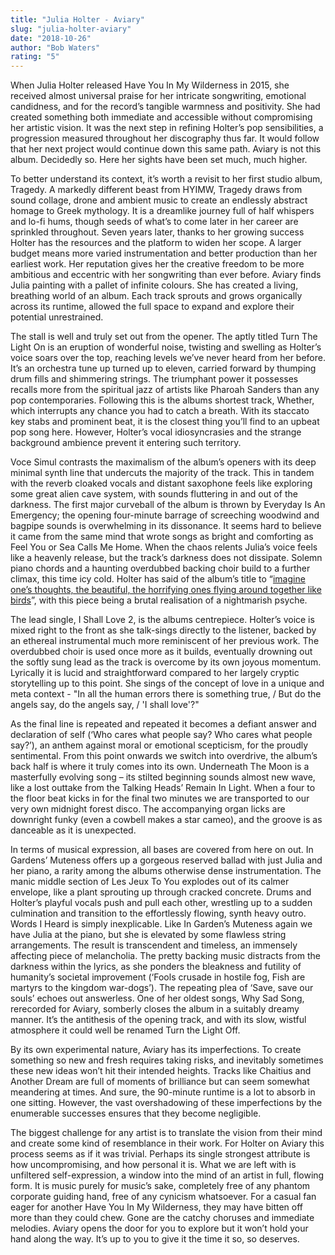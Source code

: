 ```yaml
---
title: "Julia Holter - Aviary"
slug: "julia-holter-aviary"
date: "2018-10-26"
author: "Bob Waters"
rating: "5"
---
```


When Julia Holter released Have You In My Wilderness in 2015, she received almost universal praise for her intricate songwriting, emotional candidness, and for the record’s tangible warmness and positivity. She had created something both immediate and accessible without compromising her artistic vision. It was the next step in refining Holter’s pop sensibilities, a progression measured throughout her discography thus far. It would follow that her next project would continue down this same path. Aviary is not this album. Decidedly so. Here her sights have been set much, much higher.

To better understand its context, it’s worth a revisit to her first studio album, Tragedy. A markedly different beast from HYIMW, Tragedy draws from sound collage, drone and ambient music to create an endlessly abstract homage to Greek mythology. It is a dreamlike journey full of half whispers and lo-fi hums, though seeds of what’s to come later in her career are sprinkled throughout. Seven years later, thanks to her growing success Holter has the resources and the platform to widen her scope. A larger budget means more varied instrumentation and better production than her earliest work. Her reputation gives her the creative freedom to be more ambitious and eccentric with her songwriting than ever before. Aviary finds Julia painting with a pallet of infinite colours. She has created a living, breathing world of an album. Each track sprouts and grows organically across its runtime, allowed the full space to expand and explore their potential unrestrained.

The stall is well and truly set out from the opener. The aptly titled Turn The Light On is an eruption of wonderful noise, twisting and swelling as Holter’s voice soars over the top, reaching levels we’ve never heard from her before. It’s an orchestra tune up turned up to eleven, carried forward by thumping drum fills and shimmering strings. The triumphant power it possesses recalls more from the spiritual jazz of artists like Pharoah Sanders than any pop contemporaries. Following this is the albums shortest track, Whether, which interrupts any chance you had to catch a breath. With its staccato key stabs and prominent beat, it is the closest thing you’ll find to an upbeat pop song here. However, Holter’s vocal idiosyncrasies and the strange background ambience prevent it entering such territory.

Voce Simul contrasts the maximalism of the album’s openers with its deep minimal synth line that undercuts the majority of the track. This in tandem with the reverb cloaked vocals and distant saxophone feels like exploring some great alien cave system, with sounds fluttering in and out of the darkness. The first major curveball of the album is thrown by Everyday Is An Emergency; the opening four-minute barrage of screeching woodwind and bagpipe sounds is overwhelming in its dissonance. It seems hard to believe it came from the same mind that wrote songs as bright and comforting as Feel You or Sea Calls Me Home. When the chaos relents Julia’s voice feels like a heavenly release, but the track’s darkness does not dissipate. Solemn piano chords and a haunting overdubbed backing choir build to a further climax, this time icy cold. Holter has said of the album’s title to “[imagine one’s thoughts, the beautiful, the horrifying ones flying around together like birds](https://www.youtube.com/watch?v=eNOTz3M-gbQ)”, with this piece being a brutal realisation of a nightmarish psyche.

The lead single, I Shall Love 2, is the albums centrepiece. Holter’s voice is mixed right to the front as she talk-sings directly to the listener, backed by an ethereal instrumental much more reminiscent of her previous work. The overdubbed choir is used once more as it builds, eventually drowning out the softly sung lead as the track is overcome by its own joyous momentum. Lyrically it is lucid and straightforward compared to her largely cryptic storytelling up to this point. She sings of the concept of love in a unique and meta context - "In all the human errors there is something true, / But do the angels say, do the angels say, / 'I shall love'?"

As the final line is repeated and repeated it becomes a defiant answer and declaration of self (‘Who cares what people say? Who cares what people say?’), an anthem against moral or emotional scepticism, for the proudly sentimental. From this point onwards we switch into overdrive, the album’s back half is where it truly comes into its own. Underneath The Moon is a masterfully evolving song – its stilted beginning sounds almost new wave, like a lost outtake from the Talking Heads’ Remain In Light. When a four to the floor beat kicks in for the final two minutes we are transported to our very own midnight forest disco. The accompanying organ licks are downright funky (even a cowbell makes a star cameo), and the groove is as danceable as it is unexpected.

In terms of musical expression, all bases are covered from here on out. In Gardens’ Muteness offers up a gorgeous reserved ballad with just Julia and her piano, a rarity among the albums otherwise dense instrumentation. The manic middle section of Les Jeux To You explodes out of its calmer envelope, like a plant sprouting up through cracked concrete. Drums and Holter’s playful vocals push and pull each other, wrestling up to a sudden culmination and transition to the effortlessly flowing, synth heavy outro. Words I Heard is simply inexplicable. Like In Garden’s Muteness again we have Julia at the piano, but she is elevated by some flawless string arrangements. The result is transcendent and timeless, an immensely affecting piece of melancholia. The pretty backing music distracts from the darkness within the lyrics, as she ponders the bleakness and futility of humanity’s societal improvement (‘Fools crusade in hostile fog, Fish are martyrs to the kingdom war-dogs’). The repeating plea of ‘Save, save our souls’ echoes out answerless. One of her oldest songs, Why Sad Song, rerecorded for Aviary, somberly closes the album in a suitably dreamy manner. It’s the antithesis of the opening track, and with its slow, wistful atmosphere it could well be renamed Turn the Light Off.

By its own experimental nature, Aviary has its imperfections. To create something so new and fresh requires taking risks, and inevitably sometimes these new ideas won’t hit their intended heights. Tracks like Chaitius and Another Dream are full of moments of brilliance but can seem somewhat meandering at times. And sure, the 90-minute runtime is a lot to absorb in one sitting. However, the vast overshadowing of these imperfections by the enumerable successes ensures that they become negligible.

The biggest challenge for any artist is to translate the vision from their mind and create some kind of resemblance in their work. For Holter on Aviary this process seems as if it was trivial. Perhaps its single strongest attribute is how uncompromising, and how personal it is. What we are left with is unfiltered self-expression, a window into the mind of an artist in full, flowing form. It is music purely for music’s sake, completely free of any phantom corporate guiding hand, free of any cynicism whatsoever. For a casual fan eager for another Have You In My Wilderness, they may have bitten off more than they could chew. Gone are the catchy choruses and immediate melodies. Aviary opens the door for you to explore but it won’t hold your hand along the way. It’s up to you to give it the time it so, so deserves.

